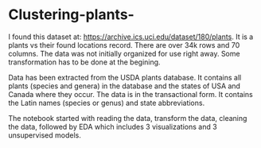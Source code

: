 # Clustering-plants-

 I found this dataset at: https://archive.ics.uci.edu/dataset/180/plants. It is a plants vs their found
 locations record. There are over 34k rows and 70 columns. The data was not initially organized
 for use right away. Some transformation has to be done at the begining.
 
 Data has been extracted from the USDA plants database. It contains all plants (species and
 genera) in the database and the states of USA and Canada where they occur. The data is in the
 transactional form. It contains the Latin names (species or genus) and state abbreviations.

 The notebook started with reading the data, transform the data, cleaning the data, followed by EDA which 
 includes 3 visualizations and 3 unsupervised models. 
